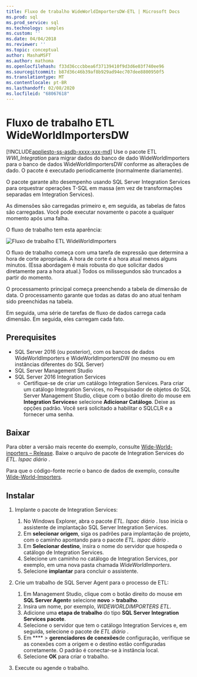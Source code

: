 ```yaml
---
title: Fluxo de trabalho WideWorldImportersDW-ETL | Microsoft Docs
ms.prod: sql
ms.prod_service: sql
ms.technology: samples
ms.custom: ''
ms.date: 04/04/2018
ms.reviewer: ''
ms.topic: conceptual
author: MashaMSFT
ms.author: mathoma
ms.openlocfilehash: f33d36cccbbea6f37139410f9d3d6e03f740ee96
ms.sourcegitcommit: b87d36c46b39af8b929ad94ec707dee8800950f5
ms.translationtype: MT
ms.contentlocale: pt-BR
ms.lasthandoff: 02/08/2020
ms.locfileid: "68067618"
---
```

# <a name="wideworldimportersdw-etl-workflow"></a>Fluxo de trabalho ETL WideWorldImportersDW
[!INCLUDE[appliesto-ss-asdb-xxxx-xxx-md](../includes/appliesto-ss-asdb-xxxx-xxx-md.md)]
Use o pacote ETL *WWI_Integration* para migrar dados do banco de dado WideWorldImporters para o banco de dados WideWorldImportersDW conforme as alterações de dado. O pacote é executado periodicamente (normalmente diariamente).

O pacote garante alto desempenho usando SQL Server Integration Services para orquestrar operações T-SQL em massa (em vez de transformações separadas em Integration Services).

As dimensões são carregadas primeiro e, em seguida, as tabelas de fatos são carregadas. Você pode executar novamente o pacote a qualquer momento após uma falha.

O fluxo de trabalho tem esta aparência:

 ![Fluxo de trabalho ETL WideWorldImporters](media/wide-world-importers/wideworldimporters-etl-workflow.png)

O fluxo de trabalho começa com uma tarefa de expressão que determina a hora de corte apropriada. A hora de corte é a hora atual menos alguns minutos. (Essa abordagem é mais robusta do que solicitar dados diretamente para a hora atual.) Todos os milissegundos são truncados a partir do momento.

O processamento principal começa preenchendo a tabela de dimensão de data. O processamento garante que todas as datas do ano atual tenham sido preenchidas na tabela.

Em seguida, uma série de tarefas de fluxo de dados carrega cada dimensão. Em seguida, eles carregam cada fato.

## <a name="prerequisites"></a>Prerequisites

- SQL Server 2016 (ou posterior), com os bancos de dados WideWorldImporters e WideWorldImportersDW (no mesmo ou em instâncias diferentes do SQL Server)
- SQL Server Management Studio
- SQL Server 2016 Integration Services
  - Certifique-se de criar um catálogo Integration Services. Para criar um catálogo Integration Services, no Pesquisador de objetos do SQL Server Management Studio, clique com o botão direito do mouse em **Integration Services**e selecione **Adicionar Catálogo**. Deixe as opções padrão. Você será solicitado a habilitar o SQLCLR e a fornecer uma senha.


## <a name="download"></a>Baixar

Para obter a versão mais recente do exemplo, consulte [Wide-World-inporters – Release](https://go.microsoft.com/fwlink/?LinkID=800630). Baixe o arquivo de pacote de Integration Services do *ETL. Ispac diário* .

Para que o código-fonte recrie o banco de dados de exemplo, consulte [Wide-World-Importers](https://github.com/Microsoft/sql-server-samples/tree/master/samples/databases/wide-world-importers/wwi-integration-etl).

## <a name="install"></a>Instalar

1. Implante o pacote de Integration Services:
   1. No Windows Explorer, abra o pacote *ETL. Ispac diário* . Isso inicia o assistente de implantação SQL Server Integration Services.
   2. Em **selecionar origem**, siga os padrões para implantação de projeto, com o caminho apontando para o pacote *ETL. ispac diário* .
   3. Em **Selecionar destino**, insira o nome do servidor que hospeda o catálogo de Integration Services.
   4. Selecione um caminho no catálogo de Integration Services, por exemplo, em uma nova pasta chamada *WideWorldImporters*.
   5. Selecione **implantar** para concluir o assistente.

2. Crie um trabalho de SQL Server Agent para o processo de ETL:
   1. Em Management Studio, clique com o botão direito do mouse em **SQL Server Agent**e selecione **novo** > **trabalho**.
   2. Insira um nome, por exemplo, *WIDEWORLDIMPORTERS ETL*.
   3. Adicione uma **etapa de trabalho** do tipo **SQL Server Integration Services pacote**.
   4. Selecione o servidor que tem o catálogo Integration Services e, em seguida, selecione o pacote de *ETL diário* .
   5. Em **** > **gerenciadores de conexões**de configuração, verifique se as conexões com a origem e o destino estão configuradas corretamente. O padrão é conectar-se à instância local.
   6. Selecione **OK** para criar o trabalho.

3. Execute ou agende o trabalho.
